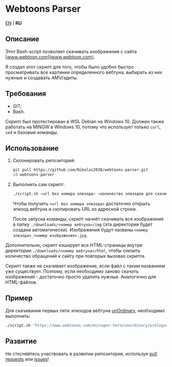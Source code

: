 # Webtoons Parser

[EN](README.md) | **RU**

## Описание

Этот Bash-script позволяет скачивать изображения с сайта [www.webtoon.com](www.webtoon.com).

Я создал этот скрипт для того, чтобы было удобно быстро просматривать все картинки определенного вебтуна, выбирать из них нужные и создавать AMV/эдиты.

## Требования

- GIT;
- Bash.

Скрипт был протестирован в WSL Debian на Windows 10.
Должен также работать на MINGW в Windows 10, потому что использует только `curl`, `sed` и базовые команды.

## Использование

1. Склонировать репозиторий:

    ```bash
    git pull https://github.com/Nikolai2038/webtoons-parser.git
    cd webtoons-parser
    ```

2. Выполнить сам скрипт:

    ```bash
    ./script.sh <url без номера эпизода> <количество эпизодов для скачивания>
    ```

    Чтобы получить `<url без номера эпизода>` достаточно открыть эпизод вебтуна и скопировать URL из адресной строки.

    После запуска команды, скрипт начнёт скачивать все изображения в папку `./downloads/<номер вебтуна>/img` (эта директория будет создана автоматически).
    Изображения будут названы `<номер эпизода>_<номер изображения>.jpg`.

Дополнительно, скрипт кэширует все HTML-страницы внутри директории `./downloads/<номер вебтуна>/html`, чтобы снизить количество обращений к сайту при повторых вызовах скрипта.

Скрипт также не скачивает изображение, если файл с таким названием уже существует. Поэтому, если необходимо заново скачать изображения - достаточно просто удалить нужные. Аналогично для HTML-файлов.

## Пример

Для скачивания первых пяти эпизодов вебтуна [unOrdinary](https://www.webtoons.com/en/super-hero/unordinary/list?title_no=679), необходимо выполнить:

```bash
./script.sh "https://www.webtoons.com/en/super-hero/unordinary/prologue/viewer?title_no=679&episode_no=" "5"
```

## Развитие

Не стесняйтесь участвовать в развитии репозитория, используя [pull requests](https://github.com/Nikolai2038/webtoons-parser/pulls) или [issues](https://github.com/Nikolai2038/webtoons-parser/issues)!
